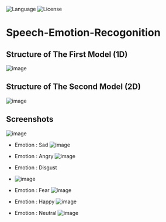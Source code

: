 ![Language](https://img.shields.io/badge/language-Python%20-blue.svg)
![License](https://img.shields.io/badge/License-GPL&ndash;3.0%20-purple.svg)

# Speech-Emotion-Recogonition

## Structure of The First Model (1D)
![image](https://user-images.githubusercontent.com/58489322/169652237-a329a396-1f60-40ba-bc1e-0e60e40ed006.png)

## Structure of The Second Model (2D)
![image](https://user-images.githubusercontent.com/58489322/169652213-d0682974-bd4f-44f5-92f9-d9da7ee60ee6.png)

## Screenshots

![image](https://user-images.githubusercontent.com/58489322/169652177-e11d9785-2eeb-4757-a626-60e1e8317ae5.png)

  * Emotion : Sad
![image](https://user-images.githubusercontent.com/58489322/169651974-19279bb3-83f5-49be-a42f-4bbf07fce64f.png)

* Emotion : Angry
![image](https://user-images.githubusercontent.com/58489322/169652064-cc644e59-14b9-4010-8cc8-21cf6e5106a5.png)

* Emotion : Disgust
* ![image](https://user-images.githubusercontent.com/58489322/169652071-62de778a-db27-4b38-92c8-c22c04e0c5fe.png)

* Emotion : Fear
![image](https://user-images.githubusercontent.com/58489322/169652087-9f19b9e0-a260-4be7-9ba8-626a39db531d.png)

* Emotion : Happy
![image](https://user-images.githubusercontent.com/58489322/169652125-98f4cca9-b2d3-41fa-9807-68076827fec5.png)

* Emotion : Neutral
![image](https://user-images.githubusercontent.com/58489322/169652134-103e08fc-62e3-4455-bfbe-6e8d3e99a436.png)
